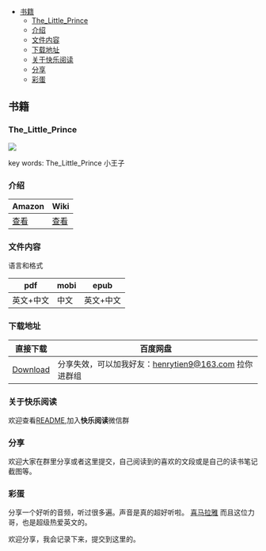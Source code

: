 
<!-- TOC -->

- [书籍](#书籍)
    - [The_Little_Prince](#the_little_prince)
    - [介绍](#介绍)
    - [文件内容](#文件内容)
    - [下载地址](#下载地址)
    - [关于快乐阅读](#关于快乐阅读)
    - [分享](#分享)
    - [彩蛋](#彩蛋)

<!-- /TOC -->

## 书籍

### The_Little_Prince
![](http://t.cn/AiTmIyCl)

key words: The_Little_Prince 小王子 

### 介绍

Amazon | Wiki | 
---------|----------|
[查看](https://www.amazon.com/Little-Prince-Antoine-Saint-Exupéry/dp/0156012197)|[查看](https://en.wikipedia.org/wiki/The_Little_Prince)|

### 文件内容
语言和格式

pdf | mobi | epub  
---------|----------|---------|
英文+中文|  中文|英文+中文     |

### 下载地址

直接下载 | 百度网盘 | 
---------|---------|
[Download](http://t.cn/AiTmoENW) | 分享失效，可以加我好友：henrytien9@163.com 拉你进群组


### 关于快乐阅读
欢迎查看[README](../README.md),加入**快乐阅读**微信群


### 分享
欢迎大家在群里分享或者这里提交，自己阅读到的喜欢的文段或是自己的读书笔记截图等。

### 彩蛋
分享一个好听的音频，听过很多遍。声音是真的超好听啦。
[喜马拉雅](https://www.ximalaya.com/waiyu/3078986/) 而且这位力哥，也是超级热爱英文的。

欢迎分享，我会记录下来，提交到这里的。
